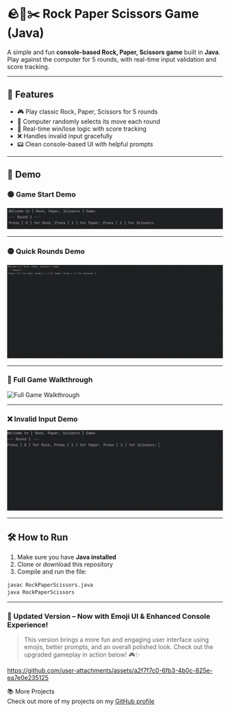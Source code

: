 # 🪨📄✂️ Rock Paper Scissors Game (Java)
A simple and fun **console-based Rock, Paper, Scissors game** built in **Java**. Play against the computer for 5 rounds, with real-time input validation and score tracking.

---

## 🧩 Features

- 🎮 Play classic Rock, Paper, Scissors for 5 rounds
- 🤖 Computer randomly selects its move each round
- 🧠 Real-time win/lose logic with score tracking
- ❌ Handles invalid input gracefully
- 📟 Clean console-based UI with helpful prompts

---

## 🎥 Demo

### 🟢 Game Start Demo
![Game Start Demo](assets/1-rps-welcome.gif)

---

### 🟡 Quick Rounds Demo  
![Quick Rounds Demo](assets/2-quick-round.gif)

---

### 🔵 Full Game Walkthrough  
![Full Game Walkthrough](assets/3-walkthrough.gif)

---

### ❌ Invalid Input Demo  

![Invalid Input Demo](assets/4-invalid-input.gif)

---

## 🛠️ How to Run

1. Make sure you have **Java installed**  
2. Clone or download this repository  
3. Compile and run the file:

```bash
javac RockPaperScissors.java
java RockPaperScissors
```

---

### 🎨 Updated Version – Now with Emoji UI & Enhanced Console Experience!

> This version brings a more fun and engaging user interface using emojis, better prompts, and an overall polished look. Check out the upgraded gameplay in action below! 🎮✨

https://github.com/user-attachments/assets/a2f7f7c0-6fb3-4b0c-825e-ea7e0e235125







📚 More Projects <br>
Check out more of my projects on my [GitHub profile](https://github.com/Saswat-King)
